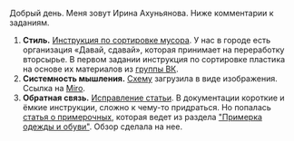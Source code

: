 Добрый день. Меня зовут Ирина Ахуньянова. 
Ниже комментарии к заданиям.
1. **Стиль.** [Инструкция по сортировке мусора](https://github.com/koronida/Ozon/blob/main/1.%20Waste%20sorting.md). У нас в городе есть организация «Давай, сдавай», которая принимает на переработку вторсырье. В первом задании инструкция по сортировке пластика на основе их материалов из [группы ВК](https://vk.com/davai.sdavai).
2. **Системность мышления.** [Схему](https://github.com/koronida/Ozon/blob/main/2.%20Scheme.%20Waste%20sorting.jpg) загрузила в виде изображения. Ссылка на [Miro](https://miro.com/app/board/uXjVO02tTKM=/?share_link_id=180934454500).
3. **Обратная связь.** [Исправление статьи](https://github.com/koronida/Ozon/blob/main/3.%20Fitting%20room.md). В документации короткие и ёмкие инструкции, сложно к чему-то придраться. Но попалась [статья о примерочных](https://www.ozon.ru/info/pvz-s-primerochnoy/), которая ведет из раздела ["Примерка одежды и обуви"](https://docs.ozon.ru/common/dostavka/primerka-odeyody-i-obuvi/). Обзор сделала на нее.
